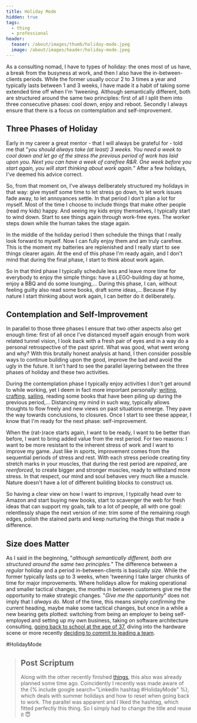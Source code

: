 ```yaml
---
title: Holiday Mode
hidden: true
tags:
  - thing
  - professional
header:
  teaser: /about/images/thumb/holiday-mode.jpeg
  image: /about/images/header/holiday-mode.jpeg
---
```


As a consulting nomad, I have to types of holiday: the ones most of us have, a break from the busyness at work, and then I also have the in-between-clients periods. While the former usually occur 2 to 3 times a year and typically lasts between 1 and 3 weeks, I have made it a habit of taking some extended time off when I'm 'tweening. Although semantically different, both are structured around the same two principles: first of all I split them into three consecutive phases: cool down, enjoy and reboot. Secondly I always ensure that there is a focus on contemplation and self-improvement.

## Three Phases of Holiday

Early in my career a great mentor - that I will always be grateful for - told me that "_you should always take (at least) 3 weeks. You need a week to cool down and let go of the stress the previous period of work has laid upon you. Next you can have a week of carefree R&R. One week before you start again, you will start thinking about work again._" After a few holidays, I've deemed his advice correct.

So, from that moment on, I've always deliberately structured my holidays in that way: give myself some time to let stress go down, to let work issues fade away, to let annoyances settle. In that period I don't plan a lot for myself. Most of the time I choose to include things that make other people (read my kids) happy. And seeing my kids enjoy themselves, I typically start to wind down. Start to see things again through work-free eyes. The worker steps down while the human takes the stage again.

In the middle of the holiday period I then schedule the things that I really look forward to myself. Now I can fully enjoy them and am truly carefree. This is the moment my batteries are replenished and I really start to see things clearer again. At the end of this phase I'm ready again, and I don't mind that during the final phase, I start to think about work again.

So in that third phase I typically schedule less and leave more time for everybody to enjoy the simple things: have a LEGO-building day at home, enjoy a BBQ and do some lounging,... During this phase, I can, without feeling guilty also read some books, draft some ideas,... Because if by nature I start thinking about work again, I can better do it deliberately.

## Contemplation and Self-Improvement

In parallel to those three phases I ensure that two other aspects also get enough time: first of all once I've distanced myself again enough from work related tunnel vision, I look back with a fresh pair of eyes and in a way do a personal retrospective of the past sprint. What was good, what went wrong and why? With this brutally honest analysis at hand, I then consider possible ways to continue building upon the good, improve the bad and avoid the ugly in the future. It isn't hard to see the parallel layering between the three phases of holiday and these two activities.

During the contemplation phase I typically enjoy activities I don't get around to while working, yet I deem in fact more important personally: [writing](/tags/#things), [crafting](/makes), [sailing](/zeilen), reading some books that have been piling up during the previous period,... Distancing my mind in such way, typically allows thoughts to flow freely and new views on past situations emerge. They pave the way towards conclusions, to closures. Once I start to see these appear, I know that I'm ready for the next phase: self-improvement.

When the (rat-)race starts again, I want to be ready, I want to be better than before, I want to bring added value from the rest period. For two reasons: I want to be more resistant to the inherent stress of work and I want to improve my game. Just like in sports, improvement comes from the sequential periods of stress and rest. With each stress periode creating tiny stretch marks in your muscles, that during the rest period are _repaired_, are _reenforced_, to create bigger and stronger muscles, ready to withstand more stress. In that respect, our mind and soul behaves very much like a muscle. Nature doesn't have a lot of different building blocks to construct us.

So having a clear view on how I want to improve, I typically head over to Amazon and start buying new books, start to scavenger the web for fresh ideas that can support my goals, talk to a lot of people, all with one goal: relentlessly shape the next version of me: trim some of the remaining rough edges, polish the stained parts and keep nurturing the things that made a difference.

## Size does Matter

As I said in the beginning, "_although semantically different, both are structured around the same two principles._" The difference between a _regular_ holiday and a period in-between-clients is basically _size_. While the former typically lasts up to 3 weeks, when 'tweening I take larger chunks of time for major improvements. Where holidays allow for making operational and smaller tactical changes, the months in between customers give me the opportunity to make strategic changes. "_Give me the opportunity_" does not imply that I _always do_. Most of the time, this means simply _confirming_ the current heading, maybe make some tactical changes, but once in a while a new bearing gets plotted: switching from being an employer to being self-employed and setting up my own business, taking on software architecture consulting, [going back to school at the age of 37](Revisiting_Higher_Education), diving into the hardware scene or more recently [deciding to commit to leading a team](Mijn-Commitment-als-Team-Lead).

&#35;HolidayMode

>## Post Scriptum
> Along with the other recently finished [things](/tags/#thing), this also was already planned some time ago. Coincidently I recently was made aware of the {% include google search="LinkedIn hashtag #HolidayMode" %}, which deals with summer holidays and how to reset when going back to work. The parallel was apparent and I liked the hashtag, which fitted perfectly this thing. So I simply had to change the title and reuse it 😇
